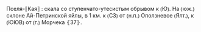 ---
---

Пселя-⟦Кая⟧
: скала со ступенчато-утесистым обрывом к ⦅Ю⦆. На ⦅юж.⦆ склоне Ай-Петринской яйлы, в 1 км. к ⦅СЗ⦆ от ⦅н.п.⦆ Оползневое ⦅Ялт.⦆, к ⦅ЮЮВ⦆ от ⦅г.⦆ Морчека ⦃З7⦄.
